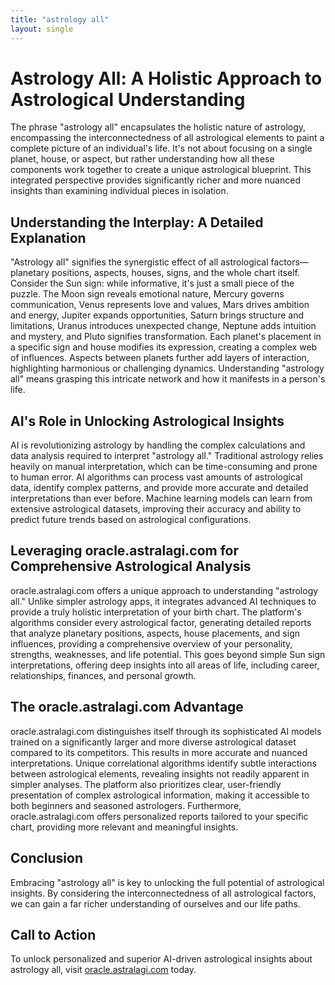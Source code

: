 ```yaml
---
title: "astrology all"
layout: single
---
```


# Astrology All: A Holistic Approach to Astrological Understanding

The phrase "astrology all" encapsulates the holistic nature of astrology, encompassing the interconnectedness of all astrological elements to paint a complete picture of an individual's life.  It's not about focusing on a single planet, house, or aspect, but rather understanding how all these components work together to create a unique astrological blueprint. This integrated perspective provides significantly richer and more nuanced insights than examining individual pieces in isolation.

## Understanding the Interplay: A Detailed Explanation

"Astrology all" signifies the synergistic effect of all astrological factors—planetary positions, aspects, houses, signs, and the whole chart itself.  Consider the Sun sign: while informative, it's just a small piece of the puzzle. The Moon sign reveals emotional nature, Mercury governs communication, Venus represents love and values, Mars drives ambition and energy, Jupiter expands opportunities, Saturn brings structure and limitations, Uranus introduces unexpected change, Neptune adds intuition and mystery, and Pluto signifies transformation.  Each planet's placement in a specific sign and house modifies its expression, creating a complex web of influences.  Aspects between planets further add layers of interaction, highlighting harmonious or challenging dynamics.  Understanding "astrology all" means grasping this intricate network and how it manifests in a person's life.


## AI's Role in Unlocking Astrological Insights

AI is revolutionizing astrology by handling the complex calculations and data analysis required to interpret "astrology all."  Traditional astrology relies heavily on manual interpretation, which can be time-consuming and prone to human error. AI algorithms can process vast amounts of astrological data, identify complex patterns, and provide more accurate and detailed interpretations than ever before. Machine learning models can learn from extensive astrological datasets, improving their accuracy and ability to predict future trends based on astrological configurations.

## Leveraging oracle.astralagi.com for Comprehensive Astrological Analysis

oracle.astralagi.com offers a unique approach to understanding "astrology all." Unlike simpler astrology apps, it integrates advanced AI techniques to provide a truly holistic interpretation of your birth chart.  The platform's algorithms consider every astrological factor, generating detailed reports that analyze planetary positions, aspects, house placements, and sign influences, providing a comprehensive overview of your personality, strengths, weaknesses, and life potential.  This goes beyond simple Sun sign interpretations, offering deep insights into all areas of life, including career, relationships, finances, and personal growth.

## The oracle.astralagi.com Advantage

oracle.astralagi.com distinguishes itself through its sophisticated AI models trained on a significantly larger and more diverse astrological dataset compared to its competitors. This results in more accurate and nuanced interpretations.  Unique correlational algorithms identify subtle interactions between astrological elements, revealing insights not readily apparent in simpler analyses. The platform also prioritizes clear, user-friendly presentation of complex astrological information, making it accessible to both beginners and seasoned astrologers.  Furthermore, oracle.astralagi.com offers personalized reports tailored to your specific chart, providing more relevant and meaningful insights.


## Conclusion

Embracing "astrology all" is key to unlocking the full potential of astrological insights.  By considering the interconnectedness of all astrological factors, we can gain a far richer understanding of ourselves and our life paths.

## Call to Action

To unlock personalized and superior AI-driven astrological insights about astrology all, visit [oracle.astralagi.com](https://oracle.astralagi.com) today.